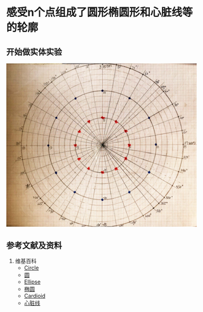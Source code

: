 # 感受n个点组成了圆形椭圆形和心脏线等的轮廓

## 开始做实体实验

![](/images/函数与解析几何/在2维坐标纸上感受n个点组成了任意形状的轮廓/感受n个点组成了圆形椭圆形和心脏线等的轮廓/1a1.jpg)

## 参考文献及资料

1. 维基百科
	- [Circle](https://en.wikipedia.org/wiki/Circle) 
	- [圆](https://zh.wikipedia.org/wiki/%E5%9C%86) 
	- [Ellipse](https://en.wikipedia.org/wiki/Ellipse) 
	- [椭圆](https://zh.wikipedia.org/wiki/%E6%A4%AD%E5%9C%86) 
	- [Cardioid](https://en.wikipedia.org/wiki/Cardioid) 
	- [心脏线](https://zh.wikipedia.org/wiki/%E5%BF%83%E8%84%8F%E7%BA%BF) 

